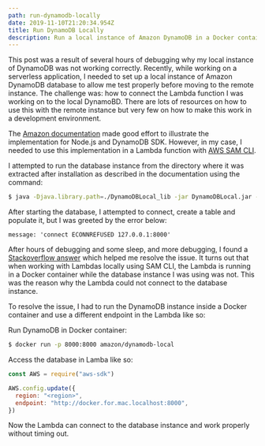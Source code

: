 ```yaml
---
path: run-dynamodb-locally
date: 2019-11-10T21:20:34.954Z
title: Run DynamoDB Locally
description: Run a local instance of Amazon DynamoDB in a Docker container
---
```


This post was a result of several hours of debugging why my local instance of DynamoDB was not working correctly. Recently, while working on a serverless application, I needed to set up a local instance of Amazon DynamoDB database to allow me test properly before moving to the remote instance. The challenge was: how to connect the Lambda function I was working on to the local DynamoBD. There are lots of resources on how to use this with the remote instance but very few on how to make this work in a development environment.

The <a href="https://docs.aws.amazon.com/amazondynamodb/latest/developerguide/GettingStarted.NodeJs.html" target="_blank" rel="nofollow">Amazon documentation</a> made good effort to illustrate the implementation for Node.js and DynamoDB SDK. However, in my case, I needed to use this implementation in a Lambda function with <a href="https://docs.aws.amazon.com/serverless-application-model/latest/developerguide/serverless-sam-cli-install.html" target="_blank" rel="nofollow">AWS SAM CLI</a>.

I attempted to run the database instance from the directory where it was extracted after installation as described in the documentation using the command:

```sh
$ java -Djava.library.path=./DynamoDBLocal_lib -jar DynamoDBLocal.jar -sharedDb
```

After starting the database, I attempted to connect, create a table and populate it, but I was greeted by the error below:

```
message: 'connect ECONNREFUSED 127.0.0.1:8000'
```

After hours of debugging and some sleep, and more debugging, I found a <a href="https://stackoverflow.com/questions/48342912/how-to-use-dynamodb-locally-with-lambda" target="_blank" rel="nofollow">Stackoverflow answer</a> which helped me resolve the issue. It turns out that when working with Lambdas locally using SAM CLI, the Lambda is running in a Docker container while the database instance I was using was not. This was the reason why the Lambda could not connect to the database instance.

To resolve the issue, I had to run the DynamoDB instance inside a Docker container and use a different endpoint in the Lambda like so:

Run DynamoDB in Docker container:

```sh
$ docker run -p 8000:8000 amazon/dynamodb-local
```

Access the database in Lamba like so:

```js
const AWS = require("aws-sdk")

AWS.config.update({
  region: "<region>",
  endpoint: "http://docker.for.mac.localhost:8000",
})
```

Now the Lambda can connect to the database instance and work properly without timing out.
